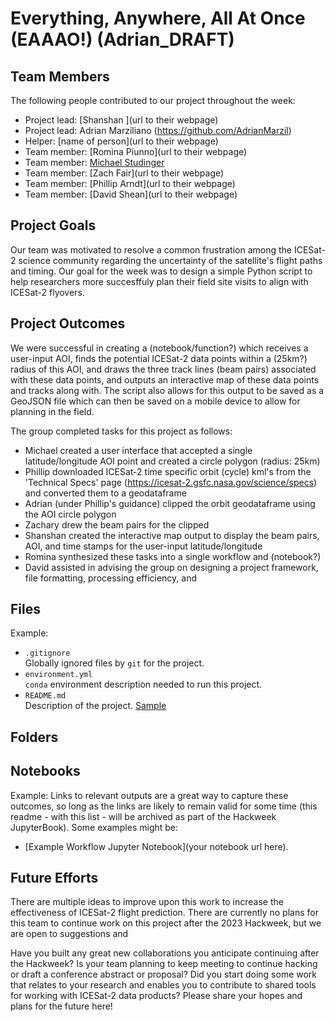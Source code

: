 # Everything, Anywhere, All At Once (EAAAO!) (Adrian_DRAFT)

## Team Members

The following people contributed to our project throughout the week:
* Project lead: [Shanshan ](url to their webpage)
* Project lead: Adrian Marziliano (https://github.com/AdrianMarzil)
* Helper: [name of person](url to their webpage)
* Team member: [Romina Piunno](url to their webpage)
* Team member: [Michael Studinger](https://science.gsfc.nasa.gov/sed/bio/michael.studinger)
* Team member: [Zach Fair](url to their webpage)
* Team member: [Phillip Arndt](url to their webpage)
* Team member: [David Shean](url to their webpage)


## Project Goals

Our team was motivated to resolve a common frustration among the ICESat-2 science community regarding the uncertainty of the satellite's flight paths and timing.
Our goal for the week was to design a simple Python script to help researchers more succesffuly plan their field site visits to align with ICESat-2 flyovers.


## Project Outcomes
We were successful in creating a (notebook/function?) which receives a user-input AOI, finds the potential ICESat-2 data points within a (25km?) radius of this AOI, and draws the three track lines (beam pairs) associated with these data points, and outputs an interactive map of these data points and tracks along with. The script also allows for this output to be saved as a GeoJSON file which can then be saved on a mobile device to allow for planning in the field.

The group completed tasks for this project as follows:
* Michael created a user interface that accepted a single latitude/longitude AOI point and created a circle polygon (radius: 25km)
* Phillip downloaded ICESat-2 time specific orbit (cycle) kml's from the 'Technical Specs' page (https://icesat-2.gsfc.nasa.gov/science/specs) and converted them to a geodataframe
* Adrian (under Phillip's guidance) clipped the orbit geodataframe using the AOI circle polygon
* Zachary drew the beam pairs for the clipped 
* Shanshan created the interactive map output to display the beam pairs, AOI, and time stamps for the user-input latitude/longitude
* Romina synthesized these tasks into a single workflow and (notebook?) 
* David assisted in advising the group on designing a project framework, file formatting, processing efficiency, and 


## Files
Example:
* `.gitignore`
<br> Globally ignored files by `git` for the project.
* `environment.yml`
<br> `conda` environment description needed to run this project.
* `README.md`
<br> Description of the project. [Sample](https://geohackweek.github.io/wiki/github_project_management.html#project-guidelines)

## Folders

## Notebooks
Example: Links to relevant outputs are a great way to capture these outcomes, so long as the links are likely to remain valid for some time (this readme - with this list - will be archived as part of the Hackweek JupyterBook).
Some examples might be:
* [Example Workflow Jupyter Notebook](your notebook url here).
  

## Future Efforts

There are multiple ideas to improve upon this work to increase the effectiveness of ICESat-2 flight prediction.
There are currently no plans for this team to continue work on this project after the 2023 Hackweek, but we are open to suggestions and 

Have you built any great new collaborations you anticipate continuing after the Hackweek?
Is your team planning to keep meeting to continue hacking or draft a conference abstract or proposal?
Did you start doing some work that relates to your research and enables you to contribute to shared tools for working with ICESat-2 data products?
Please share your hopes and plans for the future here!
